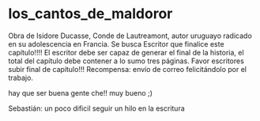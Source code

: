 # los_cantos_de_maldoror
Obra de Isidore Ducasse, Conde de Lautreamont, autor uruguayo radicado en su adolescencia en Francia.
Se busca Escritor que finalice este capítulo!!!!
El escritor debe ser capaz de generar el final de la historia, el total del capítulo debe contener a lo sumo tres páginas.
Favor escritores subir final de capítulo!!!
Recompensa: envío de correo felicitándolo por el trabajo.

hay que ser buena gente che!! muy bueno ;) 

Sebastián: un poco dificil seguir un hilo en la escritura 
